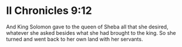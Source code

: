 # II Chronicles 9:12

And King Solomon gave to the queen of Sheba all that she desired, whatever she asked besides what she had brought to the king. So she turned and went back to her own land with her servants.
